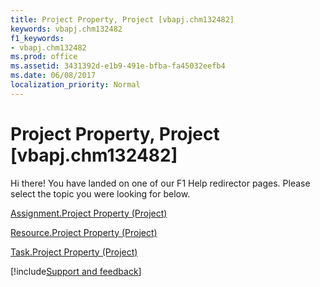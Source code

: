 ```yaml
---
title: Project Property, Project [vbapj.chm132482]
keywords: vbapj.chm132482
f1_keywords:
- vbapj.chm132482
ms.prod: office
ms.assetid: 3431392d-e1b9-491e-bfba-fa45032eefb4
ms.date: 06/08/2017
localization_priority: Normal
---
```



# Project Property, Project [vbapj.chm132482]

Hi there! You have landed on one of our F1 Help redirector pages. Please select the topic you were looking for below.

[Assignment.Project Property (Project)](https://msdn.microsoft.com/library/a51ccbec-7fd9-f296-6f42-f538992d8973%28Office.15%29.aspx)

[Resource.Project Property (Project)](https://msdn.microsoft.com/library/6370b925-05a4-fefc-f960-5bb1594a57d8%28Office.15%29.aspx)

[Task.Project Property (Project)](https://msdn.microsoft.com/library/5163b98b-edf2-4e36-6d45-947a7957f341%28Office.15%29.aspx)

[!include[Support and feedback](~/includes/feedback-boilerplate.md)]